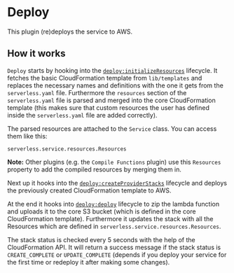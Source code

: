 # Deploy

This plugin (re)deploys the service to AWS.

## How it works

`Deploy` starts by hooking into the [`deploy:initializeResources`](/lib/plugins/deploy) lifecycle.
It fetches the basic CloudFormation template from `lib/templates` and replaces the necessary names and definitions
with the one it gets from the `serverless.yaml` file.
Furthermore the `resources` section of the `serverless.yaml` file is parsed and merged into the core CloudFormation
template (this makes sure that custom resources the user has defined inside the `serverless.yaml` file are added correctly).

The parsed resources are attached to the `Service` class. You can access them like this:
```
serverless.service.resources.Resources
```

**Note:**
Other plugins (e.g. the `Compile Functions` plugin) use this `Resources` property to add the compiled resources by
merging them in.

Next up it hooks into the [`deploy:createProviderStacks`](/lib/plugins/deploy) lifecycle and deploys the
previously created CloudFormation template to AWS.

At the end it hooks into [`deploy:deploy`](/lib/plugins/deploy) lifecycle to zip the lambda function and
uploads it to the core S3 bucket (which is defined in the core CloudFormation template). Furthermore it updates the
stack with all the Resources which are defined in `serverless.service.resources.Resources`.

The stack status is checked every 5 seconds with the help of the CloudFormation API. It will return a success message if
the stack status is `CREATE_COMPLETE` or `UPDATE_COMPLETE` (depends if you deploy your service for the first time or
redeploy it after making some changes).
